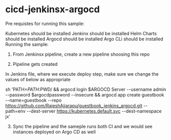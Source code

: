# cicd-jenkinsx-argocd

Pre requistes for running this sample:

Kubernetes should be installed
Jenkinx should be installed
Helm Charts should be installed
Argocd should be installed
Argo CLi should be installed
Running the sample:

1) From Jenkinsx pipeline, create a new pipeline shoosing this repo

2) Pipeline gets created

In Jenkins file, where we execute deploy step, make sure we change the values of below as appropriate 

sh 'PATH=$PATH:$PWD/ && argocd login $ARGOCD Server --username admin --password $argocdpassword --insecure && argocd app 
create guestbook --name=guestbook --repo https://github.com/RajeshAjjarapu/guestbook_jenkins_argocd.git --path=env 
--dest-server https://kubernetes.default.svc --dest-namespace jx'

3) Sync the pipeline and the sameple runs both CI and we would see instances deployed on Argo CD as well
